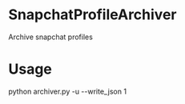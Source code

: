 # SnapchatProfileArchiver
Archive snapchat profiles

# Usage
python archiver.py -u <username> --write_json 1
